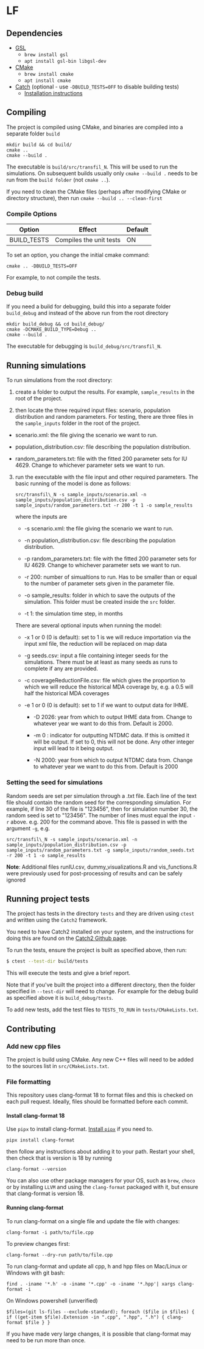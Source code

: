 # LF

## Dependencies

 - [GSL](https://coral.ise.lehigh.edu/jild13/2016/07/11/hello/)
   - `brew install gsl`
   - `apt install gsl-bin libgsl-dev`
 - [CMake](https://cmake.org/download/)
   - `brew install cmake`
   - `apt install cmake`
 - [Catch](https://github.com/catchorg/Catch2) (optional - use `-DBUILD_TESTS=OFF` to disable building tests)
   - [Installation instructions](https://github.com/catchorg/Catch2/blob/devel/docs/cmake-integration.md#installing-catch2-from-git-repository)

## Compiling

The project is compiled using CMake, and binaries are compiled into a separate folder `build`
```
mkdir build && cd build/
cmake ..
cmake --build .
```
The executable is `build/src/transfil_N`. This will be used to run the simulations.
On subsequent builds usually only `cmake --build .` needs to be run from the `build folder` (not `cmake ..`).

If you need to clean the CMake files (perhaps after modifying CMake or directory structure), then run `cmake --build .. --clean-first`

### Compile Options

| Option | Effect | Default |
| ------ | ------ | ------- |
| BUILD_TESTS | Compiles the unit tests | ON

To set an option, you change the initial cmake command:

```
cmake .. -DBUILD_TESTS=OFF
```

For example, to not compile the tests. 

### Debug build
If you need a build for debugging, build this into a separate folder `build_debug` and instead of the above run from the root directory
```
mkdir build_debug && cd build_debug/
cmake -DCMAKE_BUILD_TYPE=Debug ..
cmake --build .
```
The executable for debugging is `build_debug/src/transfil_N`.

## Running simulations

To run simulations from the root directory:

1) create a folder to output the results. For example, `sample_results` in the root of the project.

2) then locate the three required input files: scenario, population distribution and random parameters. For testing, there are three files in the `sample_inputs` folder in the root of the project.

* scenario.xml: the file giving the scenario we want to run.

* population_distribution.csv: file describing the population distribution.

* random_parameters.txt: file with the fitted 200 parameter sets for IU 4629. Change to whichever parameter sets we want to run.

3) run the executable with the file input and other required parameters. The basic running of the model is done as follows:

	`src/transfil\_N -s sample_inputs/scenario.xml -n sample_inputs/population_distribution.csv -p sample_inputs/random_parameters.txt -r 200 -t 1 -o sample_results`

	where the inputs are

	* -s scenario.xml: the file giving the scenario we want to run.

	* -n population_distribution.csv: file describing the population distribution.

	* -p random_parameters.txt: file with the fitted 200 parameter sets for IU 4629. Change to whichever parameter sets we want to run.

	* -r 200: number of simualtions to run. Has to be smaller than or equal to the number of parameter sets given in the parameter file.

	* -o sample_results: folder in which to save the outputs of the simulation. This folder must be created inside the `src` folder.

	* -t 1: the simulation time step, in months
	
	There are several optional inputs when running the model:
	
	* -x 1 or 0 (0 is default): set to 1 is we will reduce importation via the input xml file, the reduction will be replaced on map data
	
	* -g seeds.csv: input a file containing integer seeds for the simulations. There must be at least as many seeds as runs to complete if any are provided.

  	* -c coverageReductionFile.csv: file which gives the proportion to which we will reduce the historical MDA coverage by, e.g. a 0.5 will half the historical MDA coverages

   	* -e 1 or 0 (0 is default): set to 1 if we want to output data for IHME.

     	* -D 2026: year from which to output IHME data from. Change to whatever year we want to do this from. Default is 2000.

      	* -m 0 : indicator for outputting NTDMC data. If this is omitted it will be output. If set to 0, this will not be done. Any other integer input will lead to it being output. 

       	* -N 2000: year from which to output NTDMC data from. Change to whatever year we want to do this from. Default is 2000


### Setting the seed for simulations

Random seeds are set per simulation through a .txt file. Each line of the text file should contain the random seed for the corresponding simulation. For example, if line 30 of the file is "123456", then for simulation number 30, the random seed is set to "123456". The number of lines must equal the input `-r` above. e.g. 200 for the command above. This file is passed in with the argument `-g`, e.g.

`src/transfil\_N -s sample_inputs/scenario.xml -n sample_inputs/population_distribution.csv -p sample_inputs/random_parameters.txt -g sample_inputs/random_seeds.txt -r 200 -t 1 -o sample_results`

**Note**: Additional files runIU.csv, dummy_visualizations.R and vis_functions.R were previously used for post-processing of results and can be safely ignored

## Running project tests

The project has tests in the directory `tests` and they are driven using `ctest` and written using the `Catch2` framework.

You need to have Catch2 installed on your system, and the instructions for doing this are found on the [Catch2 Github page](https://github.com/catchorg/Catch2/blob/devel/docs/cmake-integration.md#installing-catch2-from-git-repository).

To run the tests, ensure the project is built as specified above, then run:

```bash
$ ctest --test-dir build/tests
```

This will execute the tests and give a brief report.

Note that if you've built the project into a different directory, then the folder specified in `--test-dir` will need to change. For example for the debug build as specified above it is `build_debug/tests`.

To add new tests, add the test files to `TESTS_TO_RUN` in `tests/CMakeLists.txt`.

## Contributing

### Add new cpp files

The project is build using CMake. Any new C++ files will need to be added to the sources list in `src/CMakeLists.txt`.

### File formatting

This repository uses clang-format 18 to format files and this is checked on each pull request. Ideally, files should be formatted before each commit.

#### Install clang-format 18

Use `pipx` to install clang-format. [Install `pipx`](https://pipx.pypa.io/latest/installation/) if you need to.

```
pipx install clang-format
```

then follow any instructions about adding it to your path. Restart your shell, then check that is version is 18 by running 
```
clang-format --version
```

You can also use other package managers for your OS, such as `brew`, `choco` or by installing `LLVM` and using the `clang-format` packaged with it, but ensure that clang-format is version 18.

#### Running clang-format

To run clang-format on a single file and update the file with changes:
```
clang-format -i path/to/file.cpp
```

To preview changes first:
```
clang-format --dry-run path/to/file.cpp
```

To run clang-format and update all cpp, h and hpp files on Mac/Linux or Windows with git bash:
```
find . -iname '*.h' -o -iname '*.cpp' -o -iname '*.hpp'| xargs clang-format -i
```

On Windows powershell (unverified)
```
$files=(git ls-files --exclude-standard); foreach ($file in $files) { if ((get-item $file).Extension -in ".cpp", ".hpp", ".h") { clang-format $file } }
```

If you have made very large changes, it is possible that clang-format may need to be run more than once.

